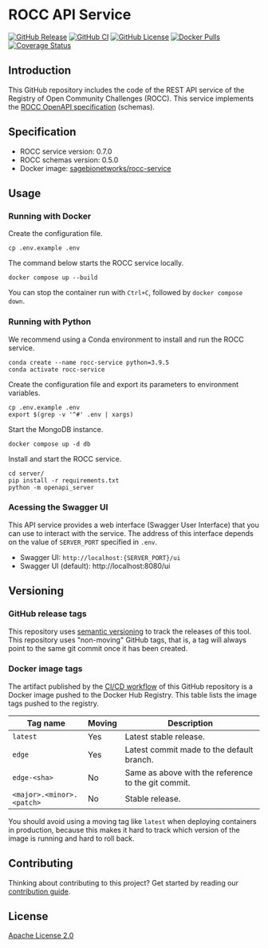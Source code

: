 # ROCC API Service

[![GitHub Release](https://img.shields.io/github/release/Sage-Bionetworks/rocc-service.svg?include_prereleases&color=94398d&labelColor=555555&logoColor=ffffff&style=for-the-badge&logo=github)](https://github.com/Sage-Bionetworks/rocc-service/releases)
[![GitHub CI](https://img.shields.io/github/workflow/status/Sage-Bionetworks/rocc-service/ci.svg?color=94398d&labelColor=555555&logoColor=ffffff&style=for-the-badge&logo=github)](https://github.com/Sage-Bionetworks/rocc-service)
[![GitHub License](https://img.shields.io/github/license/Sage-Bionetworks/rocc-service.svg?color=94398d&labelColor=555555&logoColor=ffffff&style=for-the-badge&logo=github)](https://github.com/Sage-Bionetworks/rocc-service)
[![Docker Pulls](https://img.shields.io/docker/pulls/sagebionetworks/rocc-service.svg?color=94398d&labelColor=555555&logoColor=ffffff&style=for-the-badge&label=pulls&logo=docker)](https://hub.docker.com/repository/docker/sagebionetworks/rocc-service)
[![Coverage Status](https://img.shields.io/coveralls/github/Sage-Bionetworks/rocc-service.svg?color=94398d&labelColor=555555&logoColor=ffffff&style=for-the-badge&label=coverage&logo=Coveralls)](https://coveralls.io/github/Sage-Bionetworks/rocc-service?branch=)

## Introduction

This GitHub repository includes the code of the REST API service of the Registry
of Open Community Challenges (ROCC). This service implements the [ROCC OpenAPI
specification] (schemas).


## Specification

- ROCC service version: 0.7.0
- ROCC schemas version: 0.5.0
- Docker image: [sagebionetworks/rocc-service]


## Usage

### Running with Docker

Create the configuration file.

    cp .env.example .env

The command below starts the ROCC service locally.

    docker compose up --build

You can stop the container run with `Ctrl+C`, followed by `docker compose down`.

### Running with Python

We recommend using a Conda environment to install and run the ROCC service.

    conda create --name rocc-service python=3.9.5
    conda activate rocc-service

Create the configuration file and export its parameters to environment
variables.

    cp .env.example .env
    export $(grep -v '^#' .env | xargs)

Start the MongoDB instance.

    docker compose up -d db

Install and start the ROCC service.

    cd server/
    pip install -r requirements.txt
    python -m openapi_server

### Acessing the Swagger UI

This API service provides a web interface (Swagger User Interface) that you can
use to interact with the service. The address of this interface depends on the
value of `SERVER_PORT` specified in `.env`.

- Swagger UI: `http://localhost:{SERVER_PORT}/ui`
- Swagger UI (default): http://localhost:8080/ui


## Versioning

### GitHub release tags

This repository uses [semantic versioning] to track the releases of this tool.
This repository uses "non-moving" GitHub tags, that is, a tag will always point
to the same git commit once it has been created.

### Docker image tags

The artifact published by the [CI/CD workflow] of this GitHub repository is a
Docker image pushed to the Docker Hub Registry. This table lists the image tags
pushed to the registry.

| Tag name                    | Moving | Description
|-----------------------------|--------|------------
| `latest`                    | Yes    | Latest stable release.
| `edge`                      | Yes    | Latest commit made to the default branch.
| `edge-<sha>`                | No     | Same as above with the reference to the git commit.
| `<major>.<minor>.<patch>`   | No     | Stable release.

You should avoid using a moving tag like `latest` when deploying containers in
production, because this makes it hard to track which version of the image is
running and hard to roll back.


## Contributing

Thinking about contributing to this project? Get started by reading our
[contribution guide].


## License

[Apache License 2.0]

<!-- Links -->

[sagebionetworks/rocc-service]: https://hub.docker.com/repository/docker/sagebionetworks/rocc-service
[ROCC OpenAPI specification]: https://github.com/Sage-Bionetworks/rocc-schemas
[semantic versioning]: https://semver.org/
[CI/CD workflow]: .github/workflows/ci.yml
[contribution guide]: .github/CONTRIBUTING.md
[Apache License 2.0]: https://github.com/Sage-Bionetworks/rocc/blob/main/LICENSE

